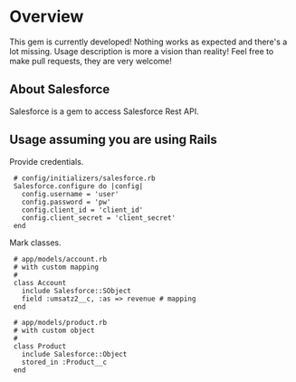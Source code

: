 # Overview

This gem is currently developed! Nothing works as expected and there's a lot missing.
Usage description is more a vision than reality! Feel free to make pull requests, they are
very welcome!

## About Salesforce

Salesforce is a gem to access Salesforce Rest API.

## Usage assuming you are using Rails

Provide credentials.

     # config/initializers/salesforce.rb
     Salesforce.configure do |config|
       config.username = 'user'
       config.password = 'pw'
       config.client_id = 'client_id'
       config.client_secret = 'client_secret'
     end

Mark classes.

     # app/models/account.rb
     # with custom mapping
     #
     class Account
       include Salesforce::SObject
       field :umsatz2__c, :as => revenue # mapping
     end

     # app/models/product.rb
     # with custom object
     #
     class Product
       include Salesforce::Object
       stored_in :Product__c
     end


